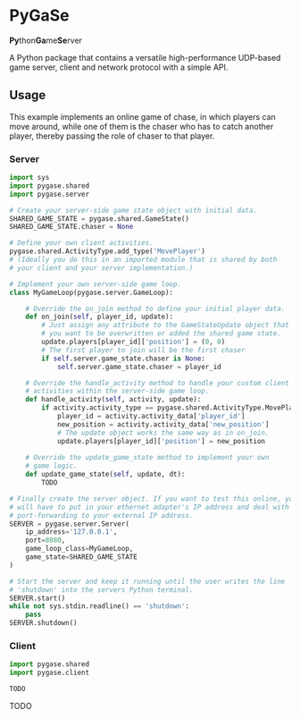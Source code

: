 # PyGaSe
**Py**thon**Ga**me**Se**rver

A Python package that contains a versatile high-performance UDP-based game server, client and network protocol with a simple API.

## Usage

This example implements an online game of chase, in which players can move around,
while one of them is the chaser who has to catch another player, thereby passing
the role of chaser to that player.

### Server

```Python
import sys
import pygase.shared
import pygase.server

# Create your server-side game state object with initial data.
SHARED_GAME_STATE = pygase.shared.GameState()
SHARED_GAME_STATE.chaser = None

# Define your own client activities.
pygase.shared.ActivityType.add_type('MovePlayer')
# (Ideally you do this in an imported module that is shared by both
# your client and your server implementation.)

# Implement your own server-side game loop.
class MyGameLoop(pygase.server.GameLoop):

    # Override the on_join method to define your initial player data.
    def on_join(self, player_id, update):
        # Just assign any attribute to the GameStateUpdate object that
        # you want to be overwritten or added the shared game state.
        update.players[player_id]['position'] = (0, 0)
        # The first player to join will be the first chaser
        if self.server.game_state.chaser is None:
            self.server.game_state.chaser = player_id

    # Override the handle_activity method to handle your custom client
    # activities within the server-side game loop.
    def handle_activity(self, activity, update):
        if activity.activity_type == pygase.shared.ActivityType.MovePlayer:
            player_id = activity.activity_data['player_id']
            new_position = activity.activity_data['new_position']
            # The update object works the same way as in on_join.
            update.players[player_id]['position'] = new_position
    
    # Override the update_game_state method to implement your own
    # game logic.
    def update_game_state(self, update, dt):
        TODO

# Finally create the server object. If you want to test this online, you
# will have to put in your ethernet adapter's IP address and deal with
# port-forwarding to your external IP address.
SERVER = pygase.server.Server(
    ip_address='127.0.0.1',
    port=8080,
    game_loop_class=MyGameLoop,
    game_state=SHARED_GAME_STATE
)

# Start the server and keep it running until the user writes the line 
# 'shutdown' into the servers Python terminal.
SERVER.start()
while not sys.stdin.readline() == 'shutdown':
    pass
SERVER.shutdown()
```

### Client

```Python
import pygase.shared
import pygase.client

TODO
```

TODO
